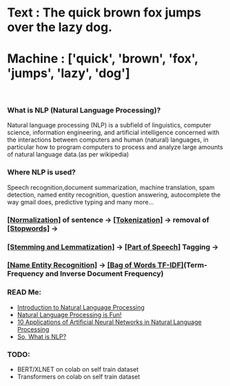 <h1>
Text    : The quick brown fox jumps over the lazy dog.  </h1>
<h1>Machine : ['quick', 'brown', 'fox', 'jumps', 'lazy', 'dog']  </h1>
<br>

### What is NLP (Natural Language Processing)?
Natural language processing (NLP) is a subfield of linguistics, computer science, information engineering, and artificial intelligence concerned with the interactions between computers and human (natural) languages, in particular how to program computers to process and analyze large amounts of natural language data.(as per wikipedia)

### Where NLP is used?
Speech recognition,document summarization, machine translation, spam detection, named entity recognition, question answering, autocomplete the way gmail does, predictive typing and many more...



### [[Normalization]](https://github.com/NightFury010497/Natural-Language-Processing/blob/master/normalization_sentences.ipynb) of sentence  &rarr; [[Tokenization]](https://github.com/NightFury010497/Natural-Language-Processing/blob/master/tokenization.ipynb)  &rarr; removal of [[Stopwords]](https://github.com/NightFury010497/Natural-Language-Processing/blob/master/stop_words.ipynb) &rarr;
### [[Stemming and Lemmatization]](https://github.com/NightFury010497/Natural-Language-Processing/blob/master/stem_lemmization.ipynb) &rarr; [[Part of Speech]](https://github.com/NightFury010497/Natural-Language-Processing/blob/master/part_of_speech_and%20_NER.ipynb) Tagging &rarr;
### [[Name Entity Recognition]](https://github.com/NightFury010497/Natural-Language-Processing/blob/master/part_of_speech_and%20_NER.ipynb) &rarr; [[Bag of Words TF-IDF]](https://github.com/NightFury010497/Natural-Language-Processing/blob/master/bag_of_words_and%20_TFIDF.ipynb)(Term-Frequency and Inverse Document Frequency)  




### READ Me:  
 - [Introduction to Natural Language Processing](https://towardsdatascience.com/introduction-to-natural-language-processing-for-text-df845750fb63)  
 - [Natural Language Processing is Fun!](https://medium.com/@ageitgey/natural-language-processing-is-fun-9a0bff37854e)  
 - [10 Applications of Artificial Neural Networks in Natural Language Processing](https://medium.com/@ageitgey/natural-language-processing-is-fun-9a0bff37854e)  
 - [So, What is NLP?](https://towardsdatascience.com/introduction-to-natural-language-processing-nlp-323cc007df3d)  
### TODO:
 - BERT/XLNET on colab on self train dataset
 - Transformers on colab on self train dataset  
